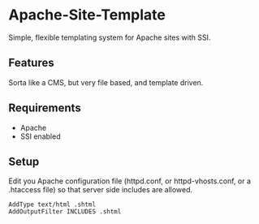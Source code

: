Apache-Site-Template
====================

Simple, flexible templating system for Apache sites with SSI.

## Features
Sorta like a CMS, but very file based, and template driven.

## Requirements
* Apache
* SSI enabled

## Setup

Edit you Apache configuration file (httpd.conf, or httpd-vhosts.conf, or a .htaccess file) so that server side includes are allowed.

    AddType text/html .shtml
    AddOutputFilter INCLUDES .shtml